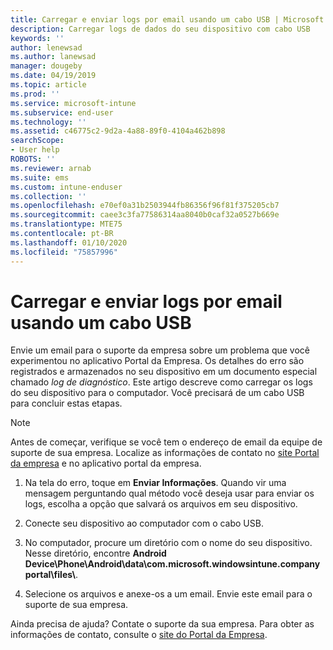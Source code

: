 ```yaml
---
title: Carregar e enviar logs por email usando um cabo USB | Microsoft Docs
description: Carregar logs de dados do seu dispositivo com cabo USB
keywords: ''
author: lenewsad
ms.author: lanewsad
manager: dougeby
ms.date: 04/19/2019
ms.topic: article
ms.prod: ''
ms.service: microsoft-intune
ms.subservice: end-user
ms.technology: ''
ms.assetid: c46775c2-9d2a-4a88-89f0-4104a462b898
searchScope:
- User help
ROBOTS: ''
ms.reviewer: arnab
ms.suite: ems
ms.custom: intune-enduser
ms.collection: ''
ms.openlocfilehash: e70ef0a31b2503944fb86356f96f81f375205cb7
ms.sourcegitcommit: caee3c3fa77586314aa8040b0caf32a0527b669e
ms.translationtype: MTE75
ms.contentlocale: pt-BR
ms.lasthandoff: 01/10/2020
ms.locfileid: "75857996"
---
```

# <a name="upload-and-email-logs-using-a-usb-cable"></a>Carregar e enviar logs por email usando um cabo USB

Envie um email para o suporte da empresa sobre um problema que você experimentou no aplicativo Portal da Empresa. Os detalhes do erro são registrados e armazenados no seu dispositivo em um documento especial chamado _log de diagnóstico_. Este artigo descreve como carregar os logs do seu dispositivo para o computador. Você precisará de um cabo USB para concluir estas etapas.   

> [!Note]
> Antes de começar, verifique se você tem o endereço de email da equipe de suporte de sua empresa. Localize as informações de contato no [site Portal da empresa](https://go.microsoft.com/fwlink/?linkid=2010980) e no aplicativo portal da empresa. 

1. Na tela do erro, toque em **Enviar Informações**. Quando vir uma mensagem perguntando qual método você deseja usar para enviar os logs, escolha a opção que salvará os arquivos em seu dispositivo.  

2. Conecte seu dispositivo ao computador com o cabo USB. 

3. No computador, procure um diretório com o nome do seu dispositivo. Nesse diretório, encontre <strong>Android Device\Phone\Android\data\com.microsoft.windowsintune.companyportal\files\\</strong>.

4. Selecione os arquivos e anexe-os a um email. Envie este email para o suporte de sua empresa.

Ainda precisa de ajuda? Contate o suporte da sua empresa. Para obter as informações de contato, consulte o [site do Portal da Empresa](https://go.microsoft.com/fwlink/?linkid=2010980).
